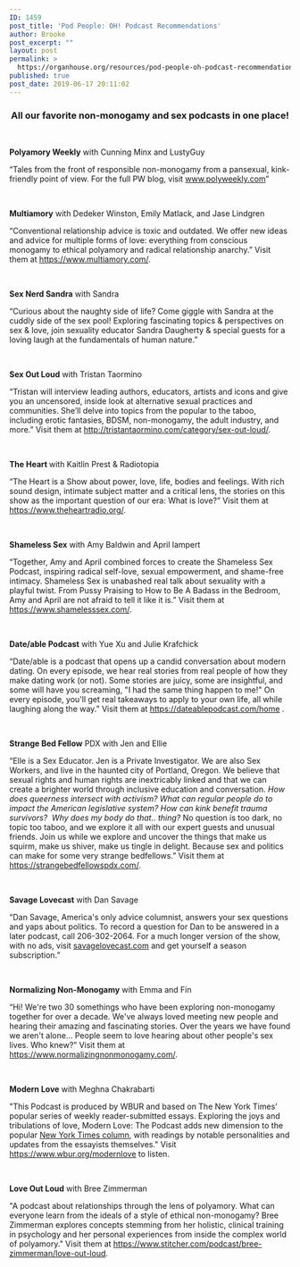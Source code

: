 ```yaml
---
ID: 1459
post_title: 'Pod People: OH! Podcast Recommendations'
author: Brooke
post_excerpt: ""
layout: post
permalink: >
  https://organhouse.org/resources/pod-people-oh-podcast-recommendations/
published: true
post_date: 2019-06-17 20:11:02
---
```

<h3 style="text-align: center;">All our favorite non-monogamy and sex podcasts in one place!</h3>
&nbsp;

<b>Polyamory Weekly</b><span style="font-weight: 400;"> with Cunning Minx and LustyGuy</span>

<span style="font-weight: 400;">“</span><span style="font-weight: 400;">Tales from the front of responsible non-monogamy from a pansexual, kink-friendly point of view. For the full PW blog, visit </span><a href="http://www.polyweekly.com"><span style="font-weight: 400;">www.polyweekly.com</span></a><span style="font-weight: 400;">”</span>

&nbsp;

<b>Multiamory</b><span style="font-weight: 400;"> with Dedeker Winston, Emily Matlack, and Jase Lindgren</span>

<span style="font-weight: 400;">“Conventional relationship advice is toxic and outdated. We offer new ideas and advice for multiple forms of love: everything from conscious monogamy to ethical polyamory and radical relationship anarchy.” Visit them at </span><a href="https://www.multiamory.com/"><span style="font-weight: 400;">https://www.multiamory.com/</span></a><span style="font-weight: 400;">.</span>

&nbsp;

<b>Sex Nerd Sandra</b><span style="font-weight: 400;"> with Sandra</span>

<span style="font-weight: 400;">“</span><span style="font-weight: 400;">Curious about the naughty side of life? Come giggle with Sandra at the cuddly side of the sex pool! Exploring fascinating topics &amp; perspectives on sex &amp; love, join sexuality educator Sandra Daugherty &amp; special guests for a loving laugh at the fundamentals of human nature.”</span>

&nbsp;

<b>Sex Out Loud</b><span style="font-weight: 400;"> with Tristan Taormino </span>

<span style="font-weight: 400;">“</span><span style="font-weight: 400;">Tristan will interview leading authors, educators, artists and icons and give you an uncensored, inside look at alternative sexual practices and communities. She’ll delve into topics from the popular to the taboo, including erotic fantasies, BDSM, non-monogamy, the adult industry, and more.” Visit them at </span><a href="http://tristantaormino.com/category/sex-out-loud/"><span style="font-weight: 400;">http://tristantaormino.com/category/sex-out-loud/</span></a><span style="font-weight: 400;">.</span>

&nbsp;

<b>The Heart </b><span style="font-weight: 400;">with Kaitlin Prest &amp; Radiotopia </span>

<span style="font-weight: 400;">“The Heart is a Show about power, love, life, bodies and feelings. With rich sound design, intimate subject matter and a critical lens, the stories on this show as the important question of our era: What is love?” Visit them at </span><a href="https://www.theheartradio.org/"><span style="font-weight: 400;">https://www.theheartradio.org/</span></a><span style="font-weight: 400;">.</span>

&nbsp;

<b>Shameless Sex</b><span style="font-weight: 400;"> with Amy Baldwin and April lampert</span>

<span style="font-weight: 400;">“Together, Amy and April combined forces to create the Shameless Sex Podcast, inspiring radical self-love, sexual empowerment, and shame-free intimacy. Shameless Sex is unabashed real talk about sexuality with a playful twist. From Pussy Praising to How to Be A Badass in the Bedroom, Amy and April are not afraid to tell it like it is.” Visit them at </span><a href="https://www.shamelesssex.com/"><span style="font-weight: 400;">https://www.shamelesssex.com/</span></a><span style="font-weight: 400;">.</span>

&nbsp;

<b>Date/able Podcast</b><span style="font-weight: 400;"> with Yue Xu and Julie Krafchick</span>

<span style="font-weight: 400;">“</span><span style="font-weight: 400;">Date/able is a podcast that opens up a candid conversation about modern dating. On every episode, we hear real stories from real people of how they make dating work (or not). Some stories are juicy, some are insightful, and some will have you screaming, "I had the same thing happen to me!" On every episode, you'll get real takeaways to apply to your own life, all while laughing along the way.” Visit them at </span><a href="https://dateablepodcast.com/home"><span style="font-weight: 400;">https://dateablepodcast.com/home</span></a><span style="font-weight: 400;"> .</span>

&nbsp;

<b>Strange Bed Fellow</b><span style="font-weight: 400;"> PDX with Jen and Ellie </span>

<span style="font-weight: 400;">“Elle is a Sex Educator. Jen is a Private Investigator. We are also Sex Workers, and live in the haunted city of Portland, Oregon. We believe that sexual rights and human rights are inextricably linked and that we can create a brighter world through inclusive education and conversation. </span><i><span style="font-weight: 400;">How does queerness intersect with activism? What can regular people do to impact the American legislative system? How can kink benefit trauma survivors?  Why does my body do that.. thing? </span></i><span style="font-weight: 400;">No question is too dark, no topic too taboo, and we explore it all with our expert guests and unusual friends. Join us while we explore and uncover the things that make us squirm, make us shiver, make us tingle in delight. Because sex and politics can make for some ver</span><span style="font-weight: 400;">y strange bedfellows.” Visit them at </span><a href="https://strangebedfellowspdx.com/"><span style="font-weight: 400;">https://strangebedfellowspdx.com/</span></a><span style="font-weight: 400;">.</span>

&nbsp;

<b>Savage Lovecast</b><span style="font-weight: 400;"> with Dan Savage</span>

<span style="font-weight: 400;">“Dan Savage, America's only advice columnist, answers your sex questions and yaps about politics. To record a question for Dan to be answered in a later podcast, call 206-302-2064. For a much longer version of the show, with no ads, visit</span> <a href="https://www.savagelovecast.com/episodes?page=6&amp;year=2016"><span style="font-weight: 400;">savagelovecast.com</span></a><span style="font-weight: 400;"> and get yourself a season subscription.” </span>

&nbsp;

<b>Normalizing Non-Monogamy</b><span style="font-weight: 400;"> with Emma and Fin</span>

<span style="font-weight: 400;">“Hi! We're two 30 somethings who have been exploring non-monogamy together for over a decade. We've always loved meeting new people and hearing their amazing and fascinating stories. Over the years we have found we aren't alone... People seem to love hearing about other people's sex lives. Who knew?” Visit them at </span><a href="https://www.normalizingnonmonogamy.com/"><span style="font-weight: 400;">https://www.normalizingnonmonogamy.com/</span></a><span style="font-weight: 400;">.</span>

&nbsp;

<b>Modern Love</b><span style="font-weight: 400;"> with Meghna Chakrabarti</span>

"This Podcast is produced by WBUR and based on The New York Times’ popular series of weekly reader-submitted essays. Exploring the joys and tribulations of love, Modern Love: The Podcast adds new dimension to the popular <a href="http://www.nytimes.com/column/modern-love">New York Times column</a>, with readings by notable personalities and updates from the essayists themselves." Visit <a href="https://www.wbur.org/modernlove" target="_blank" rel="noopener noreferrer">https://www.wbur.org/modernlove</a> to listen.

&nbsp;

<b>Love Out Loud</b><span style="font-weight: 400;"> with Bree Zimmerman </span>

"A podcast about relationships through the lens of polyamory. What can everyone learn from the ideals of a style of ethical non-monogamy? Bree Zimmerman explores concepts stemming from her holistic, clinical training in psychology and her personal experiences from inside the complex world of polyamory." Visit them at <a href="https://www.stitcher.com/podcast/bree-zimmerman/love-out-loud" target="_blank" rel="noopener noreferrer">https://www.stitcher.com/podcast/bree-zimmerman/love-out-loud</a>.